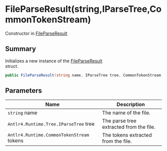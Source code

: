 # FileParseResult(string,IParseTree,CommonTokenStream)

Constructor in [FileParseResult](yarn.compiler.fileparseresult.md)

## Summary

Initializes a new instance of the [FileParseResult](yarn.compiler.fileparseresult.md)\
struct.

```csharp
public FileParseResult(string name, IParseTree tree, CommonTokenStream tokens)
```

## Parameters

| Name                                      | Description                             |
| ----------------------------------------- | --------------------------------------- |
| `string` name                             | The name of the file.                   |
| `Antlr4.Runtime.Tree.IParseTree` tree     | The parse tree extracted from the file. |
| `Antlr4.Runtime.CommonTokenStream` tokens | The tokens extracted from the file.     |
